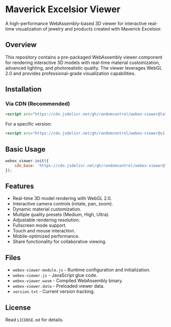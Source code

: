 # Maverick Excelsior Viewer

A high-performance WebAssembly-based 3D viewer for interactive real-time visualization of jewelry and products created with Maverick Excelsior.

## Overview

This repository contains a pre-packaged WebAssembly viewer component for rendering interactive 3D models with real-time material customization, advanced lighting, and photorealistic quality. The viewer leverages WebGL 2.0 and provides professional-grade visualization capabilities.

## Installation

### Via CDN (Recommended)

```html
<script src="https://cdn.jsdelivr.net/gh/randomcontrol/webex-viewer@latest/webex-viewer-module.js"></script>
```

For a specific version:
```html
<script src="https://cdn.jsdelivr.net/gh/randomcontrol/webex-viewer@v1.1.1/webex-viewer-module.js"></script>
```

## Basic Usage

```javascript
webex_viewer.init({
    cdn_base: 'https://cdn.jsdelivr.net/gh/randomcontrol/webex-viewer@latest'
});
```

## Features

- Real-time 3D model rendering with WebGL 2.0.
- Interactive camera controls (rotate, pan, zoom).
- Dynamic material customization.
- Multiple quality presets (Medium, High, Ultra).
- Adjustable rendering resolution.
- Fullscreen mode support.
- Touch and mouse interaction.
- Mobile-optimized performance.
- Share functionality for collaborative viewing.

## Files

- `webex-viewer-module.js` - Runtime configuration and initialization.
- `webex-viewer.js` - JavaScript glue code.
- `webex-viewer.wasm` - Compiled WebAssembly binary.
- `webex-viewer.data` - Preloaded viewer data.
- `version.txt` - Current version tracking.

## License

Read `LICENSE.md` for details.
